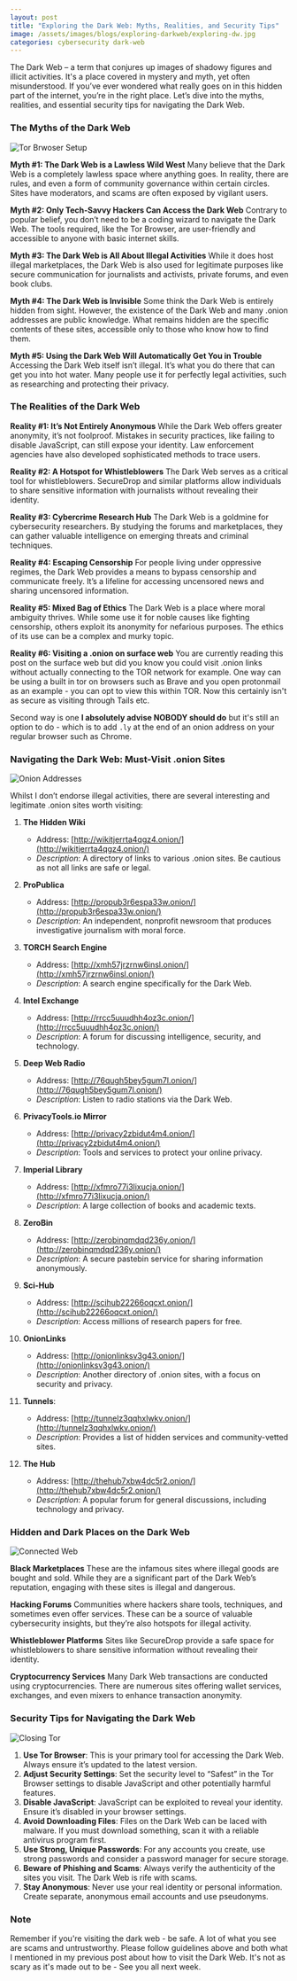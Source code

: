 ```yaml
---
layout: post
title: "Exploring the Dark Web: Myths, Realities, and Security Tips"
image: /assets/images/blogs/exploring-darkweb/exploring-dw.jpg
categories: cybersecurity dark-web
---
```


The Dark Web – a term that conjures up images of shadowy figures and illicit activities. It's a place covered in mystery and myth, yet often misunderstood. If you’ve ever wondered what really goes on in this hidden part of the internet, you’re in the right place. Let’s dive into the myths, realities, and essential security tips for navigating the Dark Web.

### The Myths of the Dark Web

![Tor Brwoser Setup](/assets/images/blogs/exploring-darkweb/exploring-dw.jpg)

**Myth #1: The Dark Web is a Lawless Wild West**
Many believe that the Dark Web is a completely lawless space where anything goes. In reality, there are rules, and even a form of community governance within certain circles. Sites have moderators, and scams are often exposed by vigilant users.

**Myth #2: Only Tech-Savvy Hackers Can Access the Dark Web**
Contrary to popular belief, you don’t need to be a coding wizard to navigate the Dark Web. The tools required, like the Tor Browser, are user-friendly and accessible to anyone with basic internet skills.

**Myth #3: The Dark Web is All About Illegal Activities**
While it does host illegal marketplaces, the Dark Web is also used for legitimate purposes like secure communication for journalists and activists, private forums, and even book clubs.

**Myth #4: The Dark Web is Invisible**
Some think the Dark Web is entirely hidden from sight. However, the existence of the Dark Web and many .onion addresses are public knowledge. What remains hidden are the specific contents of these sites, accessible only to those who know how to find them.

**Myth #5: Using the Dark Web Will Automatically Get You in Trouble**
Accessing the Dark Web itself isn’t illegal. It’s what you do there that can get you into hot water. Many people use it for perfectly legal activities, such as researching and protecting their privacy.

### The Realities of the Dark Web

**Reality #1: It’s Not Entirely Anonymous**
While the Dark Web offers greater anonymity, it’s not foolproof. Mistakes in security practices, like failing to disable JavaScript, can still expose your identity. Law enforcement agencies have also developed sophisticated methods to trace users.

**Reality #2: A Hotspot for Whistleblowers**
The Dark Web serves as a critical tool for whistleblowers. SecureDrop and similar platforms allow individuals to share sensitive information with journalists without revealing their identity.

**Reality #3: Cybercrime Research Hub**
The Dark Web is a goldmine for cybersecurity researchers. By studying the forums and marketplaces, they can gather valuable intelligence on emerging threats and criminal techniques.

**Reality #4: Escaping Censorship**
For people living under oppressive regimes, the Dark Web provides a means to bypass censorship and communicate freely. It’s a lifeline for accessing uncensored news and sharing uncensored information.

**Reality #5: Mixed Bag of Ethics**
The Dark Web is a place where moral ambiguity thrives. While some use it for noble causes like fighting censorship, others exploit its anonymity for nefarious purposes. The ethics of its use can be a complex and murky topic.

**Reality #6: Visiting a .onion on surface web**
You are currently reading this post on the surface web but did you know you could visit .onion links without actually connecting to the TOR network for example. One way can be using a built in tor on browsers such as Brave and you open protonmail as an example - you can opt to view this within TOR. Now this certainly isn't as secure as visiting through Tails etc. 

Second way is one **I absolutely advise NOBODY should do** but it's still an option to do - which is to add `.ly` at the end of an onion address on your regular browser such as Chrome.

### Navigating the Dark Web: Must-Visit .onion Sites

![Onion Addresses](/assets/images/blogs/exploring-darkweb/onion-addresses.jpg)

Whilst I don’t endorse illegal activities, there are several interesting and legitimate .onion sites worth visiting:

1. **The Hidden Wiki**
   - Address: [http://wikitjerrta4qgz4.onion/](http://wikitjerrta4qgz4.onion/)
   - *Description*: A directory of links to various .onion sites. Be cautious as not all links are safe or legal.

2. **ProPublica**
   - Address: [http://propub3r6espa33w.onion/](http://propub3r6espa33w.onion/)
   - *Description*: An independent, nonprofit newsroom that produces investigative journalism with moral force.

3. **TORCH Search Engine**
   - Address: [http://xmh57jrzrnw6insl.onion/](http://xmh57jrzrnw6insl.onion/)
   - *Description*: A search engine specifically for the Dark Web.

4. **Intel Exchange**
   - Address: [http://rrcc5uuudhh4oz3c.onion/](http://rrcc5uuudhh4oz3c.onion/)
   - *Description*: A forum for discussing intelligence, security, and technology.

5. **Deep Web Radio**
   - Address: [http://76qugh5bey5gum7l.onion/](http://76qugh5bey5gum7l.onion/)
   - *Description*: Listen to radio stations via the Dark Web.

6. **PrivacyTools.io Mirror**
   - Address: [http://privacy2zbidut4m4.onion/](http://privacy2zbidut4m4.onion/)
   - *Description*: Tools and services to protect your online privacy.

7. **Imperial Library**
   - Address: [http://xfmro77i3lixucja.onion/](http://xfmro77i3lixucja.onion/)
   - *Description*: A large collection of books and academic texts.

8. **ZeroBin**
   - Address: [http://zerobinqmdqd236y.onion/](http://zerobinqmdqd236y.onion/)
   - *Description*: A secure pastebin service for sharing information anonymously.

9. **Sci-Hub**
   - Address: [http://scihub22266oqcxt.onion/](http://scihub22266oqcxt.onion/)
   - *Description*: Access millions of research papers for free.

10. **OnionLinks**
    - Address: [http://onionlinksv3g43.onion/](http://onionlinksv3g43.onion/)
    - *Description*: Another directory of .onion sites, with a focus on security and privacy.

11. **Tunnels**: 
    - Address: [http://tunnelz3qqhxlwkv.onion/](http://tunnelz3qqhxlwkv.onion/)
    - *Description*: Provides a list of hidden services and community-vetted sites.

12. **The Hub**
    - Address: [http://thehub7xbw4dc5r2.onion/](http://thehub7xbw4dc5r2.onion/)
    - *Description*: A popular forum for general discussions, including technology and privacy.

### Hidden and Dark Places on the Dark Web

![Connected Web](/assets/images/blogs/exploring-darkweb/connected-web.jpg)

**Black Marketplaces**
These are the infamous sites where illegal goods are bought and sold. While they are a significant part of the Dark Web’s reputation, engaging with these sites is illegal and dangerous.

**Hacking Forums**
Communities where hackers share tools, techniques, and sometimes even offer services. These can be a source of valuable cybersecurity insights, but they’re also hotspots for illegal activity.

**Whistleblower Platforms**
Sites like SecureDrop provide a safe space for whistleblowers to share sensitive information without revealing their identity.

**Cryptocurrency Services**
Many Dark Web transactions are conducted using cryptocurrencies. There are numerous sites offering wallet services, exchanges, and even mixers to enhance transaction anonymity.

### Security Tips for Navigating the Dark Web

![Closing Tor](/assets/images/blogs/exploring-darkweb/closing-tor.jpg)

1. **Use Tor Browser**: This is your primary tool for accessing the Dark Web. Always ensure it’s updated to the latest version.
2. **Adjust Security Settings**: Set the security level to “Safest” in the Tor Browser settings to disable JavaScript and other potentially harmful features.
3. **Disable JavaScript**: JavaScript can be exploited to reveal your identity. Ensure it’s disabled in your browser settings.
4. **Avoid Downloading Files**: Files on the Dark Web can be laced with malware. If you must download something, scan it with a reliable antivirus program first.
5. **Use Strong, Unique Passwords**: For any accounts you create, use strong passwords and consider a password manager for secure storage.
6. **Beware of Phishing and Scams**: Always verify the authenticity of the sites you visit. The Dark Web is rife with scams.
7. **Stay Anonymous**: Never use your real identity or personal information. Create separate, anonymous email accounts and use pseudonyms.

### Note

Remember if you're visiting the dark web - be safe. A lot of what you see are scams and untrustworthy. Please follow guidelines above and both what I mentioned in my previous post about how to visit the Dark Web. It's not as scary as it's made out to be - See you all next week. 